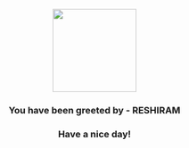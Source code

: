 <p align="center">
            <img src="https://raw.githubusercontent.com/PokeAPI/sprites/master/sprites/pokemon/643.png" width="150" height="150">
          </p>
          <h3 align="center">You have been greeted by - <b>RESHIRAM</b></h3>
          <h3 align="center">Have a nice day!</h3>
